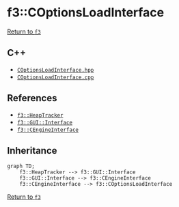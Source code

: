 # f3::COptionsLoadInterface

[Return to `f3`](/docs/f3.md)

## C++

- [`COptionsLoadInterface.hpp`](/src/f3/COptionsLoadInterface.hpp)
- [`COptionsLoadInterface.cpp`](/src/f3/COptionsLoadInterface.cpp)

## References

- [`f3::HeapTracker`](/docs/f3/HeapTracker.md)
- [`f3::GUI::Interface`](/docs/f3/GUI/Interface.md)
- [`f3::CEngineInterface`](/docs/f3/CEngineInterface.md)

## Inheritance

```mermaid
graph TD;
    f3::HeapTracker --> f3::GUI::Interface
    f3::GUI::Interface --> f3::CEngineInterface
    f3::CEngineInterface --> f3::COptionsLoadInterface
```

[Return to `f3`](/docs/f3.md)